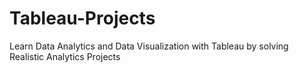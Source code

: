 # Tableau-Projects
Learn Data Analytics and Data Visualization with Tableau by solving Realistic Analytics Projects

